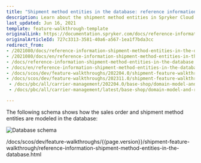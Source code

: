 ```yaml
---
title: "Shipment method entities in the database: reference information"
description: Learn about the shipment method entities in Spryker Cloud Commerce OS, and explore how they are stored and related in the database for efficient carrier management.
last_updated: Jun 16, 2021
template: feature-walkthrough-template
originalLink: https://documentation.spryker.com/docs/reference-information-shipment-method-entities-in-the-database
originalArticleId: 727c3313-3581-40a6-a567-1ea1f7bda3cc
redirect_from:
- /2021080/docs/reference-information-shipment-method-entities-in-the-database
- /2021080/docs/en/reference-information-shipment-method-entities-in-the-database
- /docs/reference-information-shipment-method-entities-in-the-database
- /docs/en/reference-information-shipment-method-entities-in-the-database
- /docs/scos/dev/feature-walkthroughs/202204.0/shipment-feature-walkthrough/reference-information-shipment-method-entities-in-the-database.html
- /docs/scos/dev/feature-walkthroughs/202311.0/shipment-feature-walkthrough/reference-information-shipment-method-entities-in-the-database.html
 - /docs/pbc/all/carrier-management/202204.0/base-shop/domain-model-and-relationships/shipment-method-entities-in-the-database-reference-information.html
 - /docs/pbc/all/carrier-management/latest/base-shop/domain-model-and-relationships/shipment-method-entities-in-the-database-reference-information.html

---
```


The following schema shows how the sales order and shipment method entities are modeled in the database:

![Database schema](https://spryker.s3.eu-central-1.amazonaws.com/docs/Features/Shipment/Shipment+Overview/shipment-database-schema.png)

/docs/scos/dev/feature-walkthroughs/{{page.version}}/shipment-feature-walkthrough/reference-information-shipment-method-entities-in-the-database.html

